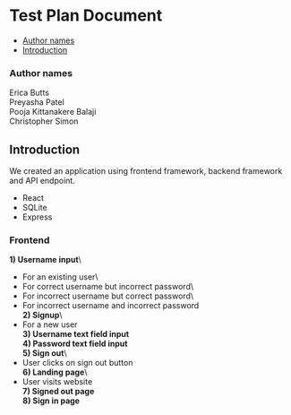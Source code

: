 # Test Plan Document

- [Author names](#author-names)
- [Introduction](#introduction)
### Author names
Erica Butts\
Preyasha Patel\
Pooja Kittanakere Balaji\
Christopher Simon

## Introduction
We created an application using frontend framework, backend framework and API endpoint.
- React
- SQLite
- Express

### Frontend
**1) Username input**\
- For an existing user\
- For correct username but incorrect password\
- For incorrect username but correct password\
- For incorrect username and incorrect password\
**2) Signup**\
- For a new user\
**3) Username text field input**\
**4) Password text field input**\
**5) Sign out**\
- User clicks on sign out button\
**6) Landing page**\
- User visits website\
**7) Signed out page**\
**8) Sign in page**
